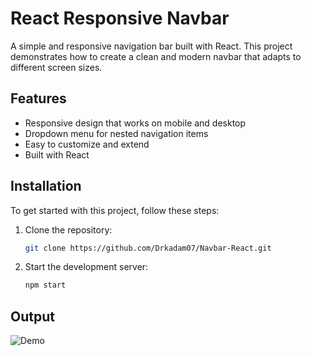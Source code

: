 # React Responsive Navbar

A simple and responsive navigation bar built with React. This project demonstrates how to create a clean and modern navbar that adapts to different screen sizes.

## Features

- Responsive design that works on mobile and desktop
- Dropdown menu for nested navigation items
- Easy to customize and extend
- Built with React

## Installation

To get started with this project, follow these steps:

1. Clone the repository:
   ```bash
   git clone https://github.com/Drkadam07/Navbar-React.git

2. Start the development server:
   ```bash
   npm start

## Output
![Demo](./)